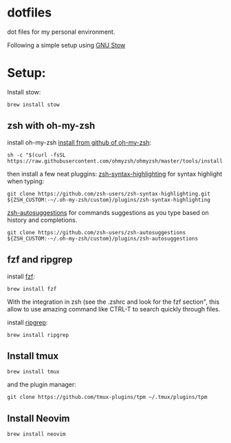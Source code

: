 # dotfiles
dot files for my personal environment.

Following a simple setup using [GNU Stow](https://www.gnu.org/software/stow/)

# Setup:
Install stow:
```
brew install stow
```

## zsh with oh-my-zsh
install oh-my-zsh [install from github of oh-my-zsh](https://github.com/ohmyzsh/ohmyzsh?tab=readme-ov-file#basic-installation):
```
sh -c "$(curl -fsSL https://raw.githubusercontent.com/ohmyzsh/ohmyzsh/master/tools/install.sh)"
```

then install a few neat pluggins:
[zsh-syntax-highlighting](https://github.com/zsh-users/zsh-syntax-highlighting/tree/master) for syntax highlight when typing:
```
git clone https://github.com/zsh-users/zsh-syntax-highlighting.git ${ZSH_CUSTOM:-~/.oh-my-zsh/custom}/plugins/zsh-syntax-highlighting
```

[zsh-autosuggestions](https://github.com/zsh-users/zsh-autosuggestions) for commands suggestions as you type based on history and completions.
```
git clone https://github.com/zsh-users/zsh-autosuggestions ${ZSH_CUSTOM:-~/.oh-my-zsh/custom}/plugins/zsh-autosuggestions
```

## fzf and ripgrep
install [fzf](https://github.com/junegunn/fzf):
```
brew install fzf
```
With the integration in zsh (see the .zshrc and look for the fzf section", this allow to use amazing command like CTRL-T to search quickly through files.

install [ripgrep](https://github.com/BurntSushi/ripgrep):
```
brew install ripgrep
```

## Install tmux
```
brew install tmux
```

and the plugin manager:
```
git clone https://github.com/tmux-plugins/tpm ~/.tmux/plugins/tpm
```

## Install Neovim
```
brew install neovim
```
